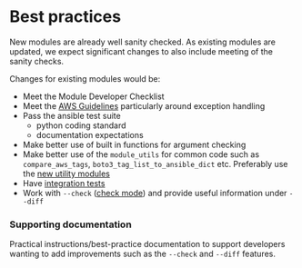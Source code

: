 # Best practices

New modules are already well sanity checked. As
existing modules are updated, we expect significant
changes to also include meeting of the sanity checks.

Changes for existing modules would be:
* Meet the Module Developer Checklist
* Meet the [AWS Guidelines](https://github.com/ansible/ansible/blob/devel/docs/docsite/rst/dev_guide/platforms/aws_guidelines.rst)
  particularly around exception handling
* Pass the ansible test suite
   - python coding standard
   - documentation expectations
* Make better use of built in functions for
  argument checking
* Make better use of the `module_utils` for common code such as `compare_aws_tags`,
  `boto3_tag_list_to_ansible_dict` etc.  Preferably use the [new utility modules](utility-modules.md)
* Have [integration tests](integration.md)
* Work with `--check` ([check mode](http://docs.ansible.com/ansible/latest/playbooks_checkmode.html#check-mode-dry-run)) and provide useful information under `--diff`


### Supporting documentation

Practical instructions/best-practice documentation to support developers wanting to add improvements such as the `--check` and `--diff` features.
